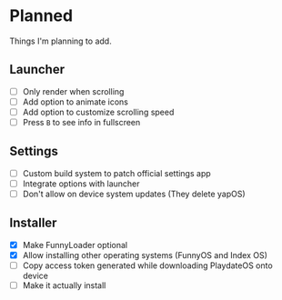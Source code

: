 # Planned

Things I'm planning to add.

## Launcher

- [ ] Only render when scrolling
- [ ] Add option to animate icons
- [ ] Add option to customize scrolling speed
- [ ] Press `B` to see info in fullscreen

## Settings

- [ ] Custom build system to patch official settings app
- [ ] Integrate options with launcher
- [ ] Don't allow on device system updates (They delete yapOS)

## Installer

- [x] Make FunnyLoader optional
- [x] Allow installing other operating systems (FunnyOS and Index OS)
- [ ] Copy access token generated while downloading PlaydateOS onto device
- [ ] Make it actually install
